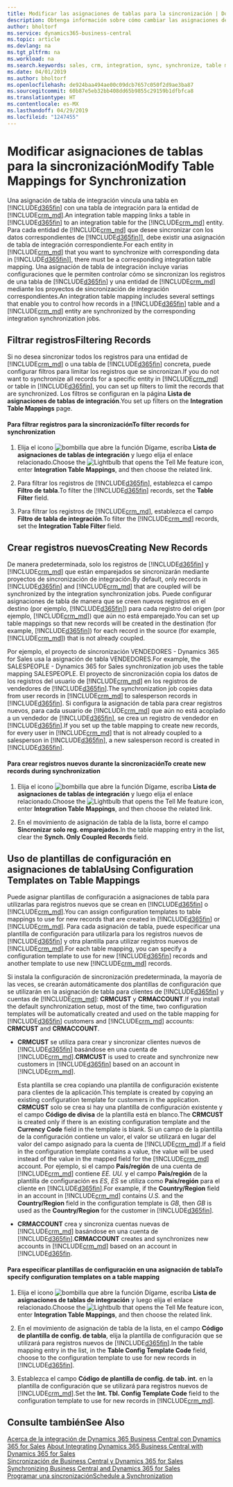 ```yaml
---
title: Modificar las asignaciones de tablas para la sincronización | Documentos de Microsoft
description: Obtenga información sobre cómo cambiar las asignaciones de tablas que se utilizan al sincronizar datos entre Business Central y Dynamics 365 for Sales.
author: bholtorf
ms.service: dynamics365-business-central
ms.topic: article
ms.devlang: na
ms.tgt_pltfrm: na
ms.workload: na
ms.search.keywords: sales, crm, integration, sync, synchronize, table mapping
ms.date: 04/01/2019
ms.author: bholtorf
ms.openlocfilehash: de924baa494ae00c09dcb7657c050f2d9ae3ba87
ms.sourcegitcommit: 60b87e5eb32bb408dd65b9855c29159b1dfbfca8
ms.translationtype: HT
ms.contentlocale: es-MX
ms.lasthandoff: 04/29/2019
ms.locfileid: "1247455"
---
```

# <a name="modify-table-mappings-for-synchronization"></a><span data-ttu-id="aba86-103">Modificar asignaciones de tablas para la sincronización</span><span class="sxs-lookup"><span data-stu-id="aba86-103">Modify Table Mappings for Synchronization</span></span>
<span data-ttu-id="aba86-104">Una asignación de tabla de integración vincula una tabla en [!INCLUDE[d365fin](includes/d365fin_md.md)] con una tabla de integración para la entidad de [!INCLUDE[crm_md](includes/crm_md.md)].</span><span class="sxs-lookup"><span data-stu-id="aba86-104">An integration table mapping links a table in [!INCLUDE[d365fin](includes/d365fin_md.md)] to an integration table for the [!INCLUDE[crm_md](includes/crm_md.md)] entity.</span></span> <span data-ttu-id="aba86-105">Para cada entidad de [!INCLUDE[crm_md](includes/crm_md.md)] que desee sincronizar con los datos correspondientes de [!INCLUDE[d365fin](includes/d365fin_md.md)]], debe existir una asignación de tabla de integración correspondiente.</span><span class="sxs-lookup"><span data-stu-id="aba86-105">For each entity in [!INCLUDE[crm_md](includes/crm_md.md)] that you want to synchronize with corresponding data in [!INCLUDE[d365fin](includes/d365fin_md.md)]], there must be a corresponding integration table mapping.</span></span> <span data-ttu-id="aba86-106">Una asignación de tabla de integración incluye varias configuraciones que le permiten controlar cómo se sincronizan los registros de una tabla de [!INCLUDE[d365fin](includes/d365fin_md.md)] y una entidad de [!INCLUDE[crm_md](includes/crm_md.md)] mediante los proyectos de sincronización de integración correspondientes.</span><span class="sxs-lookup"><span data-stu-id="aba86-106">An integration table mapping includes several settings that enable you to control how records in a [!INCLUDE[d365fin](includes/d365fin_md.md)] table and a [!INCLUDE[crm_md](includes/crm_md.md)] entity are synchronized by the corresponding integration synchronization jobs.</span></span>  

## <a name="filtering-records"></a><span data-ttu-id="aba86-107">Filtrar registros</span><span class="sxs-lookup"><span data-stu-id="aba86-107">Filtering Records</span></span>  
 <span data-ttu-id="aba86-108">Si no desea sincronizar todos los registros para una entidad de [!INCLUDE[crm_md](includes/crm_md.md)] o una tabla de [!INCLUDE[d365fin](includes/d365fin_md.md)] concreta, puede configurar filtros para limitar los registros que se sincronizan.</span><span class="sxs-lookup"><span data-stu-id="aba86-108">If you do not want to synchronize all records for a specific entity in [!INCLUDE[crm_md](includes/crm_md.md)] or table in [!INCLUDE[d365fin](includes/d365fin_md.md)], you can set up filters to limit the records that are synchronized.</span></span> <span data-ttu-id="aba86-109">Los filtros se configuran en la página **Lista de asignaciones de tablas de integración**.</span><span class="sxs-lookup"><span data-stu-id="aba86-109">You set up filters on the **Integration Table Mappings** page.</span></span>  

#### <a name="to-filter-records-for-synchronization"></a><span data-ttu-id="aba86-110">Para filtrar registros para la sincronización</span><span class="sxs-lookup"><span data-stu-id="aba86-110">To filter records for synchronization</span></span>  
1. <span data-ttu-id="aba86-111">Elija el icono ![bombilla que abre la función Dígame](media/ui-search/search_small.png "Dígame que desea hacer"), escriba **Lista de asignaciones de tablas de integración** y luego elija el enlace relacionado.</span><span class="sxs-lookup"><span data-stu-id="aba86-111">Choose the ![Lightbulb that opens the Tell Me feature](media/ui-search/search_small.png "Tell me what you want to do") icon, enter **Integration Table Mappings**, and then choose the related link.</span></span>

2.  <span data-ttu-id="aba86-112">Para filtrar los registros de [!INCLUDE[d365fin](includes/d365fin_md.md)], establezca el campo **Filtro de tabla**.</span><span class="sxs-lookup"><span data-stu-id="aba86-112">To filter the [!INCLUDE[d365fin](includes/d365fin_md.md)] records, set the **Table Filter** field.</span></span>  

3.  <span data-ttu-id="aba86-113">Para filtrar los registros de [!INCLUDE[crm_md](includes/crm_md.md)], establezca el campo **Filtro de tabla de integración**.</span><span class="sxs-lookup"><span data-stu-id="aba86-113">To filter the [!INCLUDE[crm_md](includes/crm_md.md)] records, set the **Integration Table Filter** field.</span></span>  

## <a name="creating-new-records"></a><span data-ttu-id="aba86-114">Crear registros nuevos</span><span class="sxs-lookup"><span data-stu-id="aba86-114">Creating New Records</span></span>  
 <span data-ttu-id="aba86-115">De manera predeterminada, solo los registros de [!INCLUDE[d365fin](includes/d365fin_md.md)] y [!INCLUDE[crm_md](includes/crm_md.md)] que están emparejados se sincronizarán mediante proyectos de sincronización de integración.</span><span class="sxs-lookup"><span data-stu-id="aba86-115">By default, only records in [!INCLUDE[d365fin](includes/d365fin_md.md)] and [!INCLUDE[crm_md](includes/crm_md.md)] that are coupled will be synchronized by the integration synchronization jobs.</span></span> <span data-ttu-id="aba86-116">Puede configurar asignaciones de tabla de manera que se creen nuevos registros en el destino (por ejemplo, [!INCLUDE[d365fin](includes/d365fin_md.md)]) para cada registro del origen (por ejemplo, [!INCLUDE[crm_md](includes/crm_md.md)]) que aún no está emparejado.</span><span class="sxs-lookup"><span data-stu-id="aba86-116">You can set up table mappings so that new records will be created in the destination (for example, [!INCLUDE[d365fin](includes/d365fin_md.md)]) for each record in the source (for example, [!INCLUDE[crm_md](includes/crm_md.md)]) that is not already coupled.</span></span>  

 <span data-ttu-id="aba86-117">Por ejemplo, el proyecto de sincronización VENDEDORES - Dynamics 365 for Sales usa la asignación de tabla VENDEDORES.</span><span class="sxs-lookup"><span data-stu-id="aba86-117">For example, the SALESPEOPLE - Dynamics 365 for Sales synchronization job uses the table mapping SALESPEOPLE.</span></span> <span data-ttu-id="aba86-118">El proyecto de sincronización copia los datos de los registros del usuario de [!INCLUDE[crm_md](includes/crm_md.md)] en los registros de vendedores de [!INCLUDE[d365fin](includes/d365fin_md.md)].</span><span class="sxs-lookup"><span data-stu-id="aba86-118">The synchronization job copies data from user records in [!INCLUDE[crm_md](includes/crm_md.md)] to salesperson records in [!INCLUDE[d365fin](includes/d365fin_md.md)].</span></span> <span data-ttu-id="aba86-119">Si configura la asignación de tabla para crear registros nuevos, para cada usuario de [!INCLUDE[crm_md](includes/crm_md.md)] que aún no está acoplado a un vendedor de [!INCLUDE[d365fin](includes/d365fin_md.md)], se crea un registro de vendedor en [!INCLUDE[d365fin](includes/d365fin_md.md)].</span><span class="sxs-lookup"><span data-stu-id="aba86-119">If you set up the table mapping to create new records, for every user in [!INCLUDE[crm_md](includes/crm_md.md)] that is not already coupled to a salesperson in [!INCLUDE[d365fin](includes/d365fin_md.md)], a new salesperson record is created in [!INCLUDE[d365fin](includes/d365fin_md.md)].</span></span>  

#### <a name="to-create-new-records-during-synchronization"></a><span data-ttu-id="aba86-120">Para crear registros nuevos durante la sincronización</span><span class="sxs-lookup"><span data-stu-id="aba86-120">To create new records during synchronization</span></span>  
1. <span data-ttu-id="aba86-121">Elija el icono ![bombilla que abre la función Dígame](media/ui-search/search_small.png "Dígame que desea hacer"), escriba **Lista de asignaciones de tablas de integración** y luego elija el enlace relacionado.</span><span class="sxs-lookup"><span data-stu-id="aba86-121">Choose the ![Lightbulb that opens the Tell Me feature](media/ui-search/search_small.png "Tell me what you want to do") icon, enter **Integration Table Mappings**, and then choose the related link.</span></span>

2.  <span data-ttu-id="aba86-122">En el movimiento de asignación de tabla de la lista, borre el campo **Sincronizar solo reg. emparejados**.</span><span class="sxs-lookup"><span data-stu-id="aba86-122">In the table mapping entry in the list, clear the **Synch. Only Coupled Records** field.</span></span>  

## <a name="using-configuration-templates-on-table-mappings"></a><span data-ttu-id="aba86-123">Uso de plantillas de configuración en asignaciones de tabla</span><span class="sxs-lookup"><span data-stu-id="aba86-123">Using Configuration Templates on Table Mappings</span></span>
<span data-ttu-id="aba86-124">Puede asignar plantillas de configuración a asignaciones de tabla para utilizarlas para registros nuevos que se crean en [!INCLUDE[d365fin](includes/d365fin_md.md)] o [!INCLUDE[crm_md](includes/crm_md.md)].</span><span class="sxs-lookup"><span data-stu-id="aba86-124">You can assign configuration templates to table mappings to use for new records that are created in [!INCLUDE[d365fin](includes/d365fin_md.md)] or [!INCLUDE[crm_md](includes/crm_md.md)].</span></span> <span data-ttu-id="aba86-125">Para cada asignación de tabla, puede especificar una plantilla de configuración para utilizarla para los registros nuevos de [!INCLUDE[d365fin](includes/d365fin_md.md)] y otra plantilla para utilizar registros nuevos de [!INCLUDE[crm_md](includes/crm_md.md)].</span><span class="sxs-lookup"><span data-stu-id="aba86-125">For each table mapping, you can specify a configuration template to use for new [!INCLUDE[d365fin](includes/d365fin_md.md)] records and another template to use new [!INCLUDE[crm_md](includes/crm_md.md)] records.</span></span>  

<span data-ttu-id="aba86-126">Si instala la configuración de sincronización predeterminada, la mayoría de las veces, se crearán automáticamente dos plantillas de configuración que se utilizarán en la asignación de tabla para clientes de [!INCLUDE[d365fin](includes/d365fin_md.md)] y cuentas de [!INCLUDE[crm_md](includes/crm_md.md)]: **CRMCUST** y **CRMACCOUNT**.</span><span class="sxs-lookup"><span data-stu-id="aba86-126">If you install the default synchronization setup, most of the time, two configuration templates will be automatically created and used on the table mapping for [!INCLUDE[d365fin](includes/d365fin_md.md)] customers and [!INCLUDE[crm_md](includes/crm_md.md)] accounts: **CRMCUST** and **CRMACCOUNT**.</span></span>  

-   <span data-ttu-id="aba86-127">**CRMCUST** se utiliza para crear y sincronizar clientes nuevos de [!INCLUDE[d365fin](includes/d365fin_md.md)] basándose en una cuenta de [!INCLUDE[crm_md](includes/crm_md.md)].</span><span class="sxs-lookup"><span data-stu-id="aba86-127">**CRMCUST** is used to create and synchronize new customers in [!INCLUDE[d365fin](includes/d365fin_md.md)] based on an account in [!INCLUDE[crm_md](includes/crm_md.md)].</span></span>  

     <span data-ttu-id="aba86-128">Esta plantilla se crea copiando una plantilla de configuración existente para clientes de la aplicación.</span><span class="sxs-lookup"><span data-stu-id="aba86-128">This template is created by copying an existing configuration template for customers in the application.</span></span> <span data-ttu-id="aba86-129">**CRMCUST** solo se crea si hay una plantilla de configuración existente y el campo **Código de divisa** de la plantilla está en blanco.</span><span class="sxs-lookup"><span data-stu-id="aba86-129">The **CRMCUST** is created only if there is an existing configuration template and the **Currency Code** field in the template is blank.</span></span> <span data-ttu-id="aba86-130">Si un campo de la plantilla de la configuración contiene un valor, el valor se utilizará en lugar del valor del campo asignado para la cuenta de [!INCLUDE[crm_md](includes/crm_md.md)].</span><span class="sxs-lookup"><span data-stu-id="aba86-130">If a field in the configuration template contains a value, the value will be used instead of the value in the mapped field for the [!INCLUDE[crm_md](includes/crm_md.md)] account.</span></span> <span data-ttu-id="aba86-131">Por ejemplo, si el campo **País/región** de una cuenta de [!INCLUDE[crm_md](includes/crm_md.md)] contiene *EE. UU.* y el campo **País/región** de la plantilla de configuración es *ES*, *ES* se utiliza como **País/región** para el cliente en [!INCLUDE[d365fin](includes/d365fin_md.md)].</span><span class="sxs-lookup"><span data-stu-id="aba86-131">For example, if the **Country/Region** field in an account in [!INCLUDE[crm_md](includes/crm_md.md)] contains *U.S.* and the **Country/Region** field in the configuration template is *GB*, then *GB* is used as the **Country/Region** for the customer in [!INCLUDE[d365fin](includes/d365fin_md.md)].</span></span>  

-   <span data-ttu-id="aba86-132">**CRMACCOUNT** crea y sincroniza cuentas nuevas de [!INCLUDE[crm_md](includes/crm_md.md)] basándose en una cuenta de [!INCLUDE[d365fin](includes/d365fin_md.md)].</span><span class="sxs-lookup"><span data-stu-id="aba86-132">**CRMACCOUNT** creates and synchronizes new accounts in [!INCLUDE[crm_md](includes/crm_md.md)] based on an account in [!INCLUDE[d365fin](includes/d365fin_md.md).</span></span>  

#### <a name="to-specify-configuration-templates-on-a-table-mapping"></a><span data-ttu-id="aba86-133">Para especificar plantillas de configuración en una asignación de tabla</span><span class="sxs-lookup"><span data-stu-id="aba86-133">To specify configuration templates on a table mapping</span></span>  
1. <span data-ttu-id="aba86-134">Elija el icono ![bombilla que abre la función Dígame](media/ui-search/search_small.png "Dígame que desea hacer"), escriba **Lista de asignaciones de tablas de integración** y luego elija el enlace relacionado.</span><span class="sxs-lookup"><span data-stu-id="aba86-134">Choose the ![Lightbulb that opens the Tell Me feature](media/ui-search/search_small.png "Tell me what you want to do") icon, enter **Integration Table Mappings**, and then choose the related link.</span></span>

2.  <span data-ttu-id="aba86-135">En el movimiento de asignación de tabla de la lista, en el campo **Código de plantilla de config. de tabla**, elija la plantilla de configuración que se utilizará para registros nuevos de [!INCLUDE[d365fin](includes/d365fin_md.md)].</span><span class="sxs-lookup"><span data-stu-id="aba86-135">In the table mapping entry in the list, in the **Table Config Template Code** field, choose to the configuration template to use for new records in [!INCLUDE[d365fin](includes/d365fin_md.md)].</span></span>  

3.  <span data-ttu-id="aba86-136">Establezca el campo **Código de plantilla de config. de tab. int.** en la plantilla de configuración que se utilizará para registros nuevos de [!INCLUDE[crm_md](includes/crm_md.md)].</span><span class="sxs-lookup"><span data-stu-id="aba86-136">Set the **Int. Tbl. Config Template Code** field to the configuration template to use for new records in [!INCLUDE[crm_md](includes/crm_md.md)].</span></span>

## <a name="see-also"></a><span data-ttu-id="aba86-137">Consulte también</span><span class="sxs-lookup"><span data-stu-id="aba86-137">See Also</span></span>  
<span data-ttu-id="aba86-138">[Acerca de la integración de Dynamics 365 Business Central con Dynamics 365 for Sales](admin-prepare-dynamics-365-for-sales-for-integration.md ) </span><span class="sxs-lookup"><span data-stu-id="aba86-138">[About Integrating Dynamics 365 Business Central with Dynamics 365 for Sales](admin-prepare-dynamics-365-for-sales-for-integration.md ) </span></span>  
<span data-ttu-id="aba86-139">[Sincronización de Business Central y Dynamics 365 for Sales](admin-synchronizing-business-central-and-sales.md) </span><span class="sxs-lookup"><span data-stu-id="aba86-139">[Synchronizing Business Central and Dynamics 365 for Sales](admin-synchronizing-business-central-and-sales.md) </span></span>  
[<span data-ttu-id="aba86-140">Programar una sincronización</span><span class="sxs-lookup"><span data-stu-id="aba86-140">Schedule a Synchronization</span></span>](admin-scheduled-synchronization-using-the-synchronization-job-queue-entries.md)  
